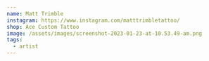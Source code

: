```yaml
---
name: Matt Trimble
instagram: https://www.instagram.com/matttrimbletattoo/
shop: Ace Custom Tattoo
image: /assets/images/screenshot-2023-01-23-at-10.53.49-am.png
tags:
  - artist
---
```

